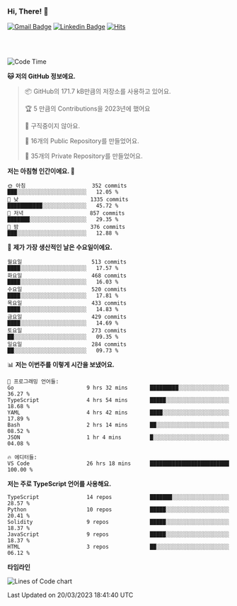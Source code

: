 ### Hi, There! 👋


[![Gmail Badge](https://img.shields.io/badge/-725psh@gmail.com-c14438?style=flat&logo=Gmail&logoColor=white&link=mailto:725psh@gmail.com)](mailto:725psh@gmail.com) 
[![Linkedin Badge](https://img.shields.io/badge/-soohanpark-0072b1?style=flat&logo=Linkedin&logoColor=white&link=https://www.linkedin.com/in/soohanpark/)](https://www.linkedin.com/in/soohanpark/) 
[![Hits](https://hits.seeyoufarm.com/api/count/incr/badge.svg?url=https%3A%2F%2Fgithub.com%2FSoohan-Park&count_bg=%23000000&title_bg=%23828282&icon=gradle.svg&icon_color=%23FFFFFF&title=Visited&edge_flat=false)](https://hits.seeyoufarm.com)  

<br />
<br />

<!--START_SECTION:waka-->
![Code Time](http://img.shields.io/badge/Code%20Time-688%20hrs%207%20mins-blue)

**🐱 저의 GitHub 정보에요.** 

> 📦 GitHub의 171.7 kB만큼의 저장소를 사용하고 있어요. 
 > 
> 🏆 5 만큼의 Contributions을 2023년에 했어요
 > 
> 🚫 구직중이지 않아요.
 > 
> 📜 16개의 Public Repository를 만들었어요. 
 > 
> 🔑 35개의 Private Repository를 만들었어요. 
 > 
**저는 아침형 인간이에요. 🐤** 

```text
🌞 아침                     352 commits         ███░░░░░░░░░░░░░░░░░░░░░░   12.05 % 
🌆 낮　                     1335 commits        ███████████░░░░░░░░░░░░░░   45.72 % 
🌃 저녁                     857 commits         ███████░░░░░░░░░░░░░░░░░░   29.35 % 
🌙 밤　                     376 commits         ███░░░░░░░░░░░░░░░░░░░░░░   12.88 % 
```
📅 **제가 가장 생산적인 날은 수요일이에요.** 

```text
월요일                      513 commits         ████░░░░░░░░░░░░░░░░░░░░░   17.57 % 
화요일                      468 commits         ████░░░░░░░░░░░░░░░░░░░░░   16.03 % 
수요일                      520 commits         ████░░░░░░░░░░░░░░░░░░░░░   17.81 % 
목요일                      433 commits         ████░░░░░░░░░░░░░░░░░░░░░   14.83 % 
금요일                      429 commits         ████░░░░░░░░░░░░░░░░░░░░░   14.69 % 
토요일                      273 commits         ██░░░░░░░░░░░░░░░░░░░░░░░   09.35 % 
일요일                      284 commits         ██░░░░░░░░░░░░░░░░░░░░░░░   09.73 % 
```


📊 **저는 이번주를 이렇게 시간을 보냈어요.** 

```text
💬 프로그래밍 언어들: 
Go                       9 hrs 32 mins       █████████░░░░░░░░░░░░░░░░   36.27 % 
TypeScript               4 hrs 54 mins       █████░░░░░░░░░░░░░░░░░░░░   18.68 % 
YAML                     4 hrs 42 mins       ████░░░░░░░░░░░░░░░░░░░░░   17.89 % 
Bash                     2 hrs 14 mins       ██░░░░░░░░░░░░░░░░░░░░░░░   08.52 % 
JSON                     1 hr 4 mins         █░░░░░░░░░░░░░░░░░░░░░░░░   04.08 % 

🔥 에디터들: 
VS Code                  26 hrs 18 mins      █████████████████████████   100.00 % 
```

**저는 주로 TypeScript 언어를 사용해요.** 

```text
TypeScript               14 repos            ███████░░░░░░░░░░░░░░░░░░   28.57 % 
Python                   10 repos            █████░░░░░░░░░░░░░░░░░░░░   20.41 % 
Solidity                 9 repos             █████░░░░░░░░░░░░░░░░░░░░   18.37 % 
JavaScript               9 repos             █████░░░░░░░░░░░░░░░░░░░░   18.37 % 
HTML                     3 repos             ██░░░░░░░░░░░░░░░░░░░░░░░   06.12 % 
```



**타임라인**

![Lines of Code chart](https://raw.githubusercontent.com/Soohan-Park/Soohan-Park/master/assets/bar_graph.png)


 Last Updated on 20/03/2023 18:41:40 UTC
<!--END_SECTION:waka-->
